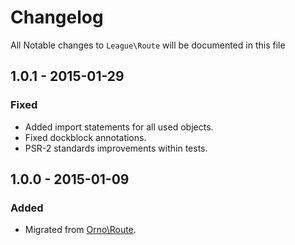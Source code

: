 # Changelog

All Notable changes to `League\Route` will be documented in this file

## 1.0.1 - 2015-01-29

### Fixed
- Added import statements for all used objects.
- Fixed dockblock annotations.
- PSR-2 standards improvements within tests.

## 1.0.0 - 2015-01-09

### Added
- Migrated from [Orno\Route](https://github.com/orno/route).
